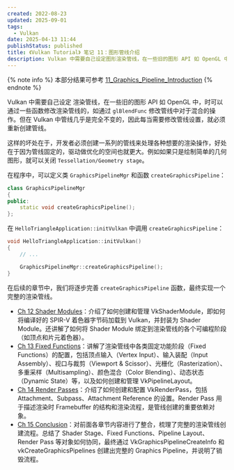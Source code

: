 ```yaml
---
created: 2022-08-23
updated: 2025-09-01
tags:
  - Vulkan
date: 2025-04-13 11:44
publishStatus: published
title: 《Vulkan Tutorial》 笔记 11：图形管线介绍
description: Vulkan 中需要自己设定图形渲染管线，在一些旧的图形 API 如 OpenGL 中，时可以通过一些函数修改渲染管线的，如通过 `glBlendFunc` 修改管线中对于混合的操作。但在 Vulkan 中管线几乎是完全不变的，因此每当需要修改管线设置，就必须重新创建管线。
---
```


{% note info %}
本部分结果可参考 [11_Graphics_Pipeline_Introduction](https://github.com/xuejiaW/LearnVulkan/tree/main/_11_Graphics_Pipeline_Introduction)
{% endnote %}

Vulkan 中需要自己设定 渲染管线，在一些旧的图形 API 如 OpenGL 中，时可以通过一些函数修改渲染管线的，如通过 `glBlendFunc` 修改管线中对于混合的操作。但在 Vulkan 中管线几乎是完全不变的，因此每当需要修改管线设置，就必须重新创建管线。

这样的坏处在于，开发者必须创建一系列的管线来处理各种想要的渲染操作，好处在于因为管线固定的，驱动做优化的空间也就更大。例如如果只是绘制简单的几何图形，就可以关闭 `Tessellation/Geometry stage`。

在程序中，可以定义类 `GraphicsPipelineMgr` 和函数 `createGraphicsPipeline`：
```cpp
class GraphicsPipelineMgr
{
public:
    static void createGraphicsPipeline();
};
```

在 `HelloTriangleApplication::initVulkan` 中调用 `createGraphicsPipeline`：

```cpp
void HelloTriangleApplication::initVulkan()
{
    // ...

    GraphicsPipelineMgr::createGraphicsPipeline();
}
```

在后续的章节中，我们将逐步完善 `createGraphicsPipeline` 函数，最终实现一个完整的渲染管线。
- [Ch 12 Shader Modules](/ch_12_shader_modules)：介绍了如何创建和管理 VkShaderModule，即如何将编译好的 SPIR-V 着色器字节码加载到 Vulkan，并封装为 Shader Module。还讲解了如何将 Shader Module 绑定到渲染管线的各个可编程阶段（如顶点和片元着色器）。
- [Ch 13 Fixed Functions](/ch_13_fixed_functions)：讲解了渲染管线中各类固定功能阶段（Fixed Functions）的配置，包括顶点输入（Vertex Input）、输入装配（Input Assembly）、视口与裁剪（Viewport & Scissor）、光栅化（Rasterization）、多重采样（Multisampling）、颜色混合（Color Blending）、动态状态（Dynamic State）等，以及如何创建和管理 VkPipelineLayout。
- [Ch 14 Render Passes](/ch_14_render_passes)：介绍了如何创建和配置 VkRenderPass，包括 Attachment、Subpass、Attachment Reference 的设置。Render Pass 用于描述渲染时 Framebuffer 的结构和渲染流程，是管线创建的重要依赖对象。
- [Ch 15 Conclusion](/ch_15_conclusion)：对前面各章节内容进行了整合，梳理了完整的渲染管线创建流程。总结了 Shader Stage、Fixed Functions、Pipeline Layout、Render Pass 等对象如何协同，最终通过 VkGraphicsPipelineCreateInfo 和 vkCreateGraphicsPipelines 创建出完整的 Graphics Pipeline，并说明了销毁流程。
